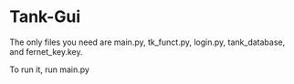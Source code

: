 # Tank-Gui

The only files you need are main.py, tk_funct.py, login.py, tank_database, and fernet_key.key.

To run it, run main.py
